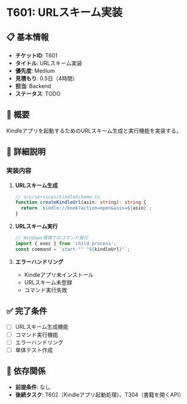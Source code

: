 # T601: URLスキーム実装

## 📋 基本情報
- **チケットID**: T601
- **タイトル**: URLスキーム実装
- **優先度**: Medium
- **見積もり**: 0.5日（4時間）
- **担当**: Backend
- **ステータス**: TODO

## 🎯 概要
Kindleアプリを起動するためのURLスキーム生成と実行機能を実装する。

## 📝 詳細説明
### 実装内容
1. **URLスキーム生成**
   ```typescript
   // src/services/kindleScheme.ts
   function createKindleUrl(asin: string): string {
     return `kindle://book?action=open&asin=${asin}`;
   }
   ```

2. **URLスキーム実行**
   ```typescript
   // Windows環境でのコマンド実行
   import { exec } from 'child_process';
   const command = `start "" "${kindleUrl}"`;
   ```

3. **エラーハンドリング**
   - Kindleアプリ未インストール
   - URLスキーム未登録
   - コマンド実行失敗

## ✅ 完了条件
- [ ] URLスキーム生成機能
- [ ] コマンド実行機能
- [ ] エラーハンドリング
- [ ] 単体テスト作成

## 🔗 依存関係
- **前提条件**: なし
- **後続タスク**: T602（Kindleアプリ起動処理）、T304（書籍を開くAPI）